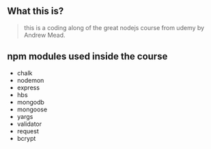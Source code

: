 ## What this is?

> this is a coding along of the great nodejs course from udemy by Andrew Mead.


## npm modules used inside the course

* chalk
* nodemon
* express
* hbs
* mongodb
* mongoose
* yargs
* validator
* request
* bcrypt